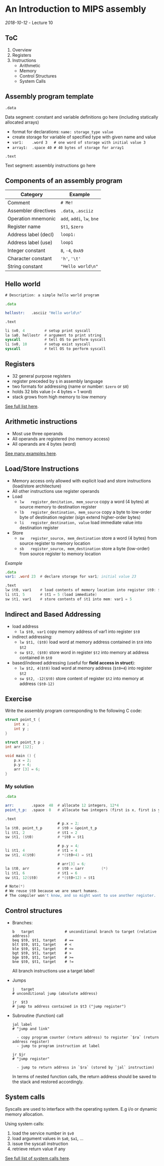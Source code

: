 # An Introduction to MIPS assembly
_2018-10-12_ - Lecture 10

## ToC

1. Overview
2. Registers
3. Instructions
    - Arithmetic
    - Memory
    - Control Structures
    - System Calls

## Assembly program template

`.data`

Data segment: constant and variable definitions go here (including statically allocated arrays)

- format for declarations: `name: storage_type value`
- create storage for variable of specified type with given name and value
- `var1:    .word 3   # one word of storage with initial value 3`
- `array1:  .space 40 # 40 bytes of storage for array1`

`.text`

Text segment: assembly instructions go here


## Components of an assembly program

| Category             | Example                    |
| -------------------- | -------------------------- |
| Comment              | `# Me!`                    |
| Assembler directives | `.data`, `.asciiz`         |
| Operation mnemonic   | `add`, `addi`, `lw`, `bne` |
| Register name        | `$t1`, `$zero`             |
| Address label (decl) | `loop1:`                   |
| Address label (use)  | `loop1`                    |
| Integer constant     | `8`, `-4`, `0xA9`          |
| Character constant   | `'h'`, `'\t'`              |
| String constant      | `"Hello world\n"`          |

## Hello world

```asm
# Description: a simple hello world program

.data

hellostr:   .asciiz "Hello world\n"

.text

li $v0, 4         # setup print syscall
la $a0, hellostr  # argument to print string
syscall           # tell OS to perform syscall
li $v0, 10        # setup exist syscall
syscall           # tell OS to perform syscall
```

## Registers

- 32 general purpose registers
- register preceded by `$` in assembly language
- two formats for addressing (name or number: `$zero` or `$0`)
- holds 32 bits value (= 4 bytes = 1 word)
- stack grows from high memory to low memory

[See full list here](https://www.inf.ed.ac.uk/teaching/courses/ct/18-19/slides/10-mips-assembly.pdf#page=7).

## Arithmetic instructions

- Most use three operands
- All operands are registered (no memory access)
- All operands are 4 bytes (word)

[See many examples here](https://www.inf.ed.ac.uk/teaching/courses/ct/18-19/slides/10-mips-assembly.pdf#page=9).

## Load/Store Instructions

- Memory access only allowed with explicit load and store instructions (load/store architecture)
- All other instructions use register operands
- Load
  - `lw   register_denitation, mem_source`
    copy a word (4 bytes) at source memory to destination register
  - `lb   register_destination, mem_source`
    copy a byte to low-order byte of destination register (sign extend higher-order bytes)
  - `li   register_destination, value`
    load immediate value into destination register
- Store
  - `sw   register_source, mem_destination`
    store a word (4 bytes) from source register to memory location
  - `sb   register_source, mem_destination`
    store a byte (low-order) from source register to memory location

_Example_

```asm
.data
var1: .word 23  # declare storage for var1; initial value 23

.text
lw $t0, var1    # load contents of memory location into register $t0: $t0 = 23
li $t1, 5       # $t1 = 5 (load immediate)
sw $t1, var1    # store contents of $t1 into mem: var1 = 5
```
## Indirect and Based Addressing

- load address
  - `la $t0, var1`
    copy memory address of var1 into register `$t0`
- indirect addressing:
  - `lw $t1, ($t0)`
    load word at memory address contained in `$t0` into `$t2`
  - `sw $t2, ($t0)`
    store word in register `$t2` into memory at address contained in `$t0`
- based/indexed addressing (useful for **field access in struct**):
  - `lw $t2, 4($t0)`
    load word at memory address (`$t0+4`) into register `$t2`
  - `sw $t2, -12($t0)`
    store content of register `$t2` into memory at address `($t0-12)`

## Exercise

Write the assembly program corresponding to the following C code:

```c
struct point_t {
    int x ;
    int y ;
}

struct point_t p ;
int arr [12];

void main () {
    p.x = 2;
    p.y = 4;
    arr [3] = 6;
}
```

### My solution

```asm
.data

arr:        .space  48  # allocate 12 integers, 12*4 
point_t_p:  .space  8   # allocate two integers (first is x, first is y)

.text
                        # p.x = 2;
la $t0, point_t_p       # $t0 = &point_t_p
li $t1, 2               # $t1 = 2
sw $t1, ($t0)           # *$t0 = $t1

                        # p.y = 4;
li $t1, 4               # $t1 = 4
sw $t1, 4($t0)          # *($t0+4) = $t1

                        # arr[3] = 6;
la $t0, arr             # $t0 = &arr        (*)
li $t1, 6               # $t1 = 6
sw $t1, 12($t0)         # *($t0+12) = $t1

# Note(*)
# We reuse $t0 because we are smart humans.
# The compiler won't know, and so might want to use another register.
```

## Control structures

- Branches:
    ```
    b   target              # unconditional branch to target (relative address)
    beq $t0, $t1, target    # ==
    blt $t0, $t1, target    # <
    ble $t0, $t1, target    # <=
    bgt $t0, $t1, target    # >
    bge $t0, $t1, target    # >=
    bne $t0, $t1, target    # !=
    ```

    All branch instructions use a target label!

- Jumps
    ```
    j   target
    # unconditional jump (absolute address)
    ```
    
    ```
    jr  $t3
    # jump to address contained in $t3 ("jump register")
    ```
- Subroutine (function) call
    ```
    jal label
    # "jump and link"
    ```
        - copy program counter (return address) to register `$ra` (return address register)
        - jump to program instruction at label
    
    ```
    jr $jr
    # "jump register"
    ```
        - jump to return address in `$ra` (stored by `jal` instruction)

    In terms of nested function calls, the return address should be saved to the stack and restored accordingly.

## System calls

Syscalls are used to interface with the operating system. E.g i/o or dynamic memory allocation.

Using system calls:

1. load the service number in `$v0`
1. load argument values in `$a0`, `$a1`, ...
1. issue the syscall instruction
1. retrieve return value if any

[See full list of system calls here](https://www.inf.ed.ac.uk/teaching/courses/ct/18-19/slides/10-mips-assembly.pdf#page=18).
        
